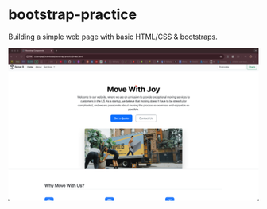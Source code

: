 # bootstrap-practice

Building a simple web page with basic HTML/CSS & bootstraps.

![screen](https://github.com/newbeeman88/pic_repo/blob/main/frontend/display-screenshot.png)
